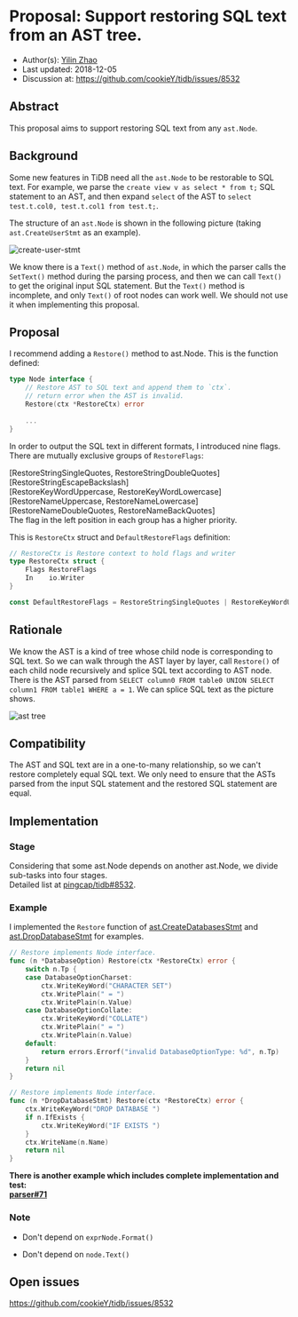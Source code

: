 # Proposal: Support restoring SQL text from an AST tree.

- Author(s):     [Yilin Zhao](https://github.com/leoppro)
- Last updated:  2018-12-05
- Discussion at: https://github.com/cookieY/tidb/issues/8532

## Abstract

This proposal aims to support restoring SQL text from any `ast.Node`.

## Background

Some new features in TiDB need all the `ast.Node` to be restorable to SQL text. 
For example, we parse the `create view v as select * from t;` SQL statement to an AST, 
and then expand `select` of the AST to `select test.t.col0, test.t.col1 from test.t;`.

The structure of an `ast.Node` is shown in the following picture (taking `ast.CreateUserStmt` as an example).

![create-user-stmt](./imgs/create-user-stmt.png)

We know there is a `Text()` method of `ast.Node`, 
in which the parser calls the `SetText()` method during the parsing process, 
and then we can call `Text()` to get the original input SQL statement. 
But the `Text()` method is incomplete, and only `Text()` of root nodes can work well. 
We should not use it when implementing this proposal.

## Proposal

I recommend adding a `Restore()` method to ast.Node. This is the function defined:

```go
type Node interface {
	// Restore AST to SQL text and append them to `ctx`.
	// return error when the AST is invalid.
	Restore(ctx *RestoreCtx) error
	
	...
}
```

In order to output the SQL text in different formats, I introduced nine flags. There are mutually exclusive groups of `RestoreFlags`:  

[RestoreStringSingleQuotes, RestoreStringDoubleQuotes]  
[RestoreStringEscapeBackslash]  
[RestoreKeyWordUppercase, RestoreKeyWordLowercase]  
[RestoreNameUppercase, RestoreNameLowercase]  
[RestoreNameDoubleQuotes, RestoreNameBackQuotes]  
The flag in the left position in each group has a higher priority.  

This is `RestoreCtx` struct and `DefaultRestoreFlags` definition: 

```go
// RestoreCtx is Restore context to hold flags and writer
type RestoreCtx struct {
	Flags RestoreFlags
	In    io.Writer
}

const DefaultRestoreFlags = RestoreStringSingleQuotes | RestoreKeyWordUppercase | RestoreNameBackQuotes
```

## Rationale

We know the AST is a kind of tree whose child node is corresponding to SQL text. 
So we can walk through the AST layer by layer, call `Restore()` of each child node recursively and 
splice SQL text according to AST node. 
There is the AST parsed from `SELECT column0 FROM table0 UNION SELECT column1 FROM table1 WHERE a = 1`. 
We can splice SQL text as the picture shows.

![ast tree](./imgs/ast-tree.png)

## Compatibility

The AST and SQL text are in a one-to-many relationship, so we can't restore completely equal SQL text. 
We only need to ensure that the ASTs parsed from the input SQL statement and the restored SQL statement are equal.

## Implementation

### Stage

Considering that some ast.Node depends on another ast.Node, we divide sub-tasks into four stages.  
Detailed list at [pingcap/tidb#8532](https://github.com/cookieY/tidb/issues/8532).

### Example

I implemented the `Restore` function of [ast.CreateDatabasesStmt](https://github.com/cookieY/parser/blob/ce5a9247faef2b6876054935a0b0ed3771edf86d/ast/ddl.go#L67) 
and [ast.DropDatabaseStmt](https://github.com/cookieY/parser/blob/ce5a9247faef2b6876054935a0b0ed3771edf86d/ast/ddl.go#L130) for examples.

```go
// Restore implements Node interface.
func (n *DatabaseOption) Restore(ctx *RestoreCtx) error {
	switch n.Tp {
	case DatabaseOptionCharset:
		ctx.WriteKeyWord("CHARACTER SET")
		ctx.WritePlain(" = ")
		ctx.WritePlain(n.Value)
	case DatabaseOptionCollate:
		ctx.WriteKeyWord("COLLATE")
		ctx.WritePlain(" = ")
		ctx.WritePlain(n.Value)
	default:
		return errors.Errorf("invalid DatabaseOptionType: %d", n.Tp)
	}
	return nil
}
```

```go
// Restore implements Node interface.
func (n *DropDatabaseStmt) Restore(ctx *RestoreCtx) error {
	ctx.WriteKeyWord("DROP DATABASE ")
	if n.IfExists {
		ctx.WriteKeyWord("IF EXISTS ")
	}
	ctx.WriteName(n.Name)
	return nil
}
```

**There is another example which includes complete implementation and test:  
[parser#71](https://github.com/cookieY/parser/pull/71)**

### Note

* Don't depend on `exprNode.Format()`

* Don't depend on `node.Text()`

## Open issues

https://github.com/cookieY/tidb/issues/8532
